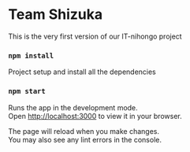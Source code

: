 # Team Shizuka
This is the very first version of our IT-nihongo project
### `npm install`
Project setup and install all the dependencies
### `npm start`
Runs the app in the development mode.\
Open [http://localhost:3000](http://localhost:3000) to view it in your browser.

The page will reload when you make changes.\
You may also see any lint errors in the console.

